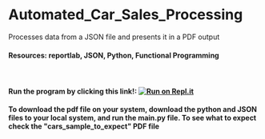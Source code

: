 # Automated_Car_Sales_Processing
Processes data from a JSON file and presents it in a PDF output
 #### Resources: reportlab, JSON, Python, Functional Programming
 
&nbsp;
#### Run the program by clicking this link!:  [![Run on Repl.it](https://repl.it/badge/github/munachimso-victor/Automated_Car_Sales_Processing)](https://repl.it/github/munachimso-victor/Automated_Car_Sales_Processing)
#### To download the pdf file on your system, download the python and JSON files to your local system, and run the main.py file. To see what to expect check the "cars_sample_to_expect" PDF file
